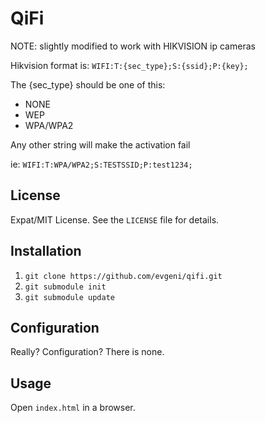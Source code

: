 QiFi 
========
NOTE: slightly modified to work with HIKVISION ip cameras

Hikvision format is: `WIFI:T:{sec_type};S:{ssid};P:{key};`

The {sec_type} should be one of this:
  - NONE
  - WEP
  - WPA/WPA2

Any other string will make the activation fail



ie: `WIFI:T:WPA/WPA2;S:TESTSSID;P:test1234;`

License
-------
Expat/MIT License. See the `LICENSE` file for details.

Installation
------------
1. `git clone https://github.com/evgeni/qifi.git`
1. `git submodule init`
1. `git submodule update`

Configuration
-------------
Really? Configuration? There is none.

Usage
-----
Open `index.html` in a browser.
